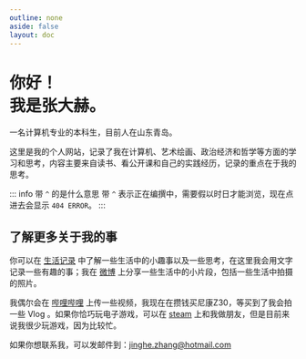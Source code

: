 ```yaml
---
outline: none
aside: false
layout: doc
---
```


# 你好！<br>我是张大赫。

一名计算机专业的本科生，目前人在山东青岛。

这里是我的个人网站，记录了我在计算机、艺术绘画、政治经济和哲学等方面的学习和思考，内容主要来自读书、看公开课和自己的实践经历，记录的重点在于我的思考。

::: info 带 `^` 的是什么意思
带 `^` 表示正在编撰中，需要假以时日才能浏览，现在点进去会显示 `404 ERROR`。
:::

## 了解更多关于我的事 

<!-- 除了编程和画画之外，我还喜欢滑雪、骑行、打乒乓球和羽毛球。 -->

你可以在 [生活记录](https://zjh.asia/life/) 中了解一些生活中的小趣事以及一些思考，在这里我会用文字记录一些有趣的事；我在 [微博](https://weibo.com/u/5535319573) 上分享一些生活中的小片段，包括一些生活中拍摄的照片。

我偶尔会在 [哔哩哔哩](https://space.bilibili.com/12034135?spm_id_from=333.1007.0.0) 上传一些视频，我现在在攒钱买尼康Z30，等买到了我会拍一些 Vlog 。如果你恰巧玩电子游戏，可以在 [steam](https://steamcommunity.com/id/venusxk6214/) 上和我做朋友，但是目前来说我很少玩游戏，因为比较忙。

如果你想联系我，可以发邮件到：[jinghe.zhang@hotmail.com](mailto:jinghe.zhang@hotmail.com)
